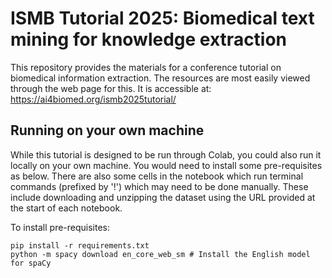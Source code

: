 # ISMB Tutorial 2025: Biomedical text mining for knowledge extraction

This repository provides the materials for a conference tutorial on biomedical information extraction. The resources are most easily viewed through the web page for this. It is accessible at: https://ai4biomed.org/ismb2025tutorial/

## Running on your own machine

While this tutorial is designed to be run through Colab, you could also run it locally on your own machine. You would need to install some pre-requisites as below. There are also some cells in the notebook which run terminal commands (prefixed by '!') which may need to be done manually. These include downloading and unzipping the dataset using the URL provided at the start of each notebook.

To install pre-requisites:
```
pip install -r requirements.txt
python -m spacy download en_core_web_sm # Install the English model for spaCy
```
